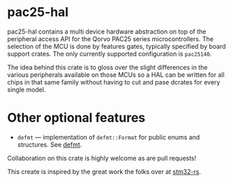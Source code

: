 # pac25-hal

pac25-hal contains a multi device hardware abstraction on top of the peripheral access API for the Qorvo PAC25 series microcontrollers. The selection of the MCU is done by features gates, typically specified by board support crates. The only currently supported configuration is `pac25140`.

The idea behind this crate is to gloss over the slight differences in the various peripherals available on those MCUs so a HAL can be written for all chips in that same family without having to cut and pase dcrates for every single model.

# Other optional features

* `defmt` — implementation of `defmt::Format` for public enums and structures. See [defmt](https://crates.io/crates/defmt).

Collaboration on this crate is highly welcome as are pull requests!

This create is inspired by the great work the folks over at [stm32-rs](https://github.com/stm32-rs).
